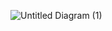 ![Untitled Diagram (1)](https://github.com/user-attachments/assets/b2d00c5a-2771-458a-a9ac-97d5c69a48ed)
